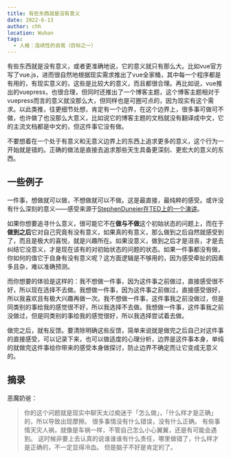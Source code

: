 ```yaml
---
title: 有些东西就是没有意义
date: 2022-6-13
author: chh
location: Wuhan
tags:
  - 人格：连续性的自我（目标之一）
---
```


有些东西就是没有意义，或者更准确地说，它的意义就只有那么大。比如vue官方写了vue.js，进而很自然地根据现实需求推出了vue全家桶，其中每一个程序都是有用的，有现实意义的，这些是比较大的意义，而且都很合理。再比如说，vue推出的vuepress，也很合理，但同时还推出了一个博客主题，这个博客主题相对于vuepress而言的意义就没那么大，但同样也是可圈可点的，因为现实有这个需求。以此类推，往更细节处想，肯定有一个边界，在这个边界上，很多事可做可不做，也许做了也没那么大意义，比如说它的博客主题的文档就没有翻译成中文，它的主流文档都是中文的，但这件事它没有做。

不要想着在一个处于有意义和无意义边界上的东西上追求更多的意义，这个行为一开始就是错的。正确的做法是直接去追求那些天生具备更深刻、更宏大的意义的东西。

## 一些例子

一件事，想做就可以做，不想做就可以不做。这是最直接，最纯粹的感受。或许没有什么深刻的意义——感受来源于<a href="https://changhengheng.github.io/VuePressBlog/informalessay/2022/06/14/stephenduneier/" target="_blank">StephenDuneier在TED上的一个演讲</a>。

如果你想要追寻什么意义，很可能它不在**做与不做**这个初始状态的问题上，而在于**做到之后**它对自己究竟有没有意义，如果真的有意义，那么做到之后自然就感受到了，而且是极大的喜悦，就是兴趣所在。如果没意义，做到之后才是沮丧，才是去纠结它没意义，才是现在该有的对初始状态的问题的状态。如果一件事都没有做，你如何的值它于自身有没有意义呢？这方面逻辑是不够用的，因为感受牵扯的因素多且杂，难以准确预测。

而你想要的体验是这样的：我不想做一件事，因为这件事之前做过，直接感受很不好，所以现在选择不去做。我想做一件事，因为这件事之前做过，直接感受很好，所以我喜欢且有极大兴趣再做一次。我不想做一件事，这件事我之前没做过，但是同类别的事给我的感觉很不好，所以我选择不去做。我想做一件事，这件事我之前没做过，但是同类别的事给我的感觉很好，所以我选择尝试着去做。

做完之后，就有反馈。要清除明确这些反馈，简单来说就是做完之后自己对这件事的直接感受，可以记录下来，也可以做适度的心理分析，边界是这件事本身，单纯的就做完这件事给你带来的感受本身做探讨，防止边界不确定而让它变成无意义的。

## 摘录

恶魔奶爸：
> 你的这个问题就是现实中聊天太过痴迷于「怎么做」，「什么样才是正确」的，所以导致出现摩擦。
> 很多事情没有什么错误，没有什么正确。
> 有些事情天灾人祸，就像是车祸一样，不管自己怎么小心翼翼，还是有可能会遇到。
> 这时候非要上去认真的说谁谁谁有什么责任，哪里做错了，什么样才是正确的，不一定显得冷血。
> 但是脑子不好是肯定的了。
